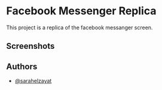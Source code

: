 
# Facebook Messenger Replica

This project is a replica of the facebook messanger screen.



## Screenshots

<!-- ![](https://github.com/SarahElzayat/Facebook-Messenger/blob/master/Screenshots/app.gif) -->


## Authors

- [@sarahelzayat](https://www.github.com/sarahelzayat)

